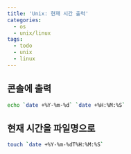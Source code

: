 ```yaml
---
title: 'Unix: 현재 시간 출력'
categories:
  - os
  - unix/linux
tags:
  - todo
  - unix
  - linux
---
```


## 콘솔에 출력
```bash
echo `date +%Y-%m-%d` `date +%H:%M:%S`
```

## 현재 시간을 파일명으로
```bash
touch `date +%Y-%m-%dT%H:%M:%S`
```
